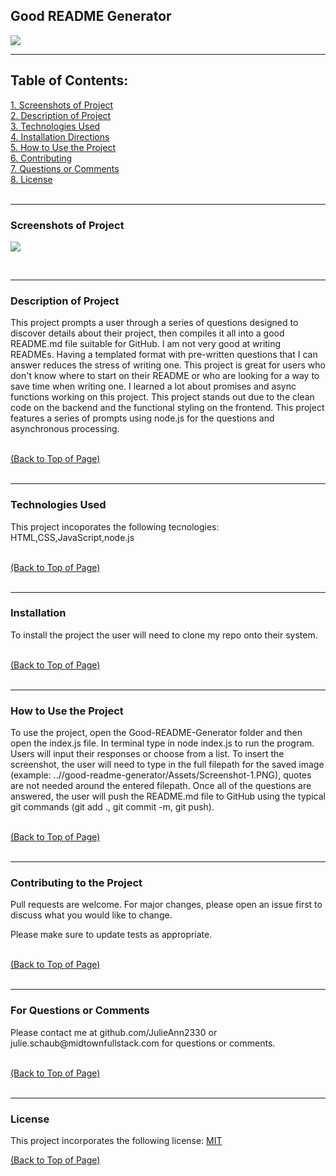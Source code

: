 
 <!DOCTYPE html>
<html lang="en">
<head>
    <meta charset="UTF-8">
    <meta name="viewport" content="width=device-width, initial-scale=1.0">
    <link rel="stylesheet" href="style.css">
    <title>Good README Generator</title>
</head>
<body>
<div id = "top">

<h2>Good README Generator</h2> <a href="#license"><img src= "https://img.shields.io/badge/License-MIT-blue.svg"></a><br>

<hr color= "slateblue" noshade>

<h2>Table of Contents:</h2>
<a href="#screenshots" class="contents">1. Screenshots of Project</><br>
<a href="#description" class="contents">2. Description of Project</><br>
<a href="#technology" class="contents">3. Technologies Used</a><br>
<a href="#installation" class="contents">4. Installation Directions</a><br>
<a href="#use" class="contents">5. How to Use the Project</a><br>
<a href="#contributors" class="contents">6. Contributing</a><br> 
<a href="#questions" class="contents">7. Questions or Comments</a><br>
<a href="#license" class="contents">8. License</a><br>
<br>

<hr color= "slateblue" noshade>

<h3 id ="screenshots">Screenshots of Project</h3>
<p><img src= "https://user-images.githubusercontent.com/64329660/89853670-906e3200-db57-11ea-85fe-281b0ba537d4.png"></p><br>

<hr color= "slateblue" noshade>

<h3 id='description'>Description of Project</h3>
<p>This project prompts a user through a series of questions designed to discover details about their project, then compiles it all into a good README.md file suitable for GitHub. I am not very good at writing READMEs. Having a templated format with pre-written questions that I can answer reduces the stress of writing one. This project is great for users who don't know where to start on their README or who are looking for a way to save time when writing one. I learned a lot about promises and async functions working on this project. This project stands out due to the clean code on the backend and the functional styling on the frontend. This project features a series of prompts using node.js for the questions and asynchronous processing.</p><br>
<a href="#top" id="start">(Back to Top of Page)</a><br>
<br>
<hr color= "slateblue" noshade>

<h3 id='techology'>Technologies Used</h3>
<p>This project incoporates the following tecnologies:<br>
HTML,CSS,JavaScript,node.js</p><br>
<a href="#top" id="start">(Back to Top of Page)</a><br>
<br>
<hr color= "slateblue" noshade>

<h3 id='installation'>Installation</h3>
<p>To install the project the user will need to clone my repo onto their system.</p><br>
<a href="#top" id="start">(Back to Top of Page)</a><br>
<br>
<hr color= "slateblue" noshade>

<h3 id='use'>How to Use the Project</h3>
<p>To use the project, open the Good-README-Generator folder and then open the index.js file. In terminal type in node index.js to run the program. Users will input their responses or choose from a list. To insert the screenshot, the user will need to type in the full filepath for the saved image (example: ..//good-readme-generator/Assets/Screenshot-1.PNG), quotes are not needed around the entered filepath. Once all of the questions are answered, the user will push the README.md file to GitHub using the typical git commands (git add ., git commit -m, git push).</p><br>
<a href="#top" id="start">(Back to Top of Page)</a><br>
<br>
<hr color= "slateblue" noshade>

<h3 id='contributors'>Contributing to the Project</h3>
<p>Pull requests are welcome. For major changes, please open an issue first to discuss what you would like to change.

Please make sure to update tests as appropriate.</p><br>
<a href="#top" id="start">(Back to Top of Page)</a><br>
<br>
<hr color= "slateblue" noshade>

<h3 id='questions'>For Questions or Comments</h3>
<p>Please contact me at github.com/JulieAnn2330 or julie.schaub@midtownfullstack.com for questions or comments.</p><br>
<a href="#top" id="start">(Back to Top of Page)</a><br>
<br>
<hr color= "slateblue" noshade>

<h3 id='license'>License</h3>
<p>This project incorporates the following license: <a href="https://opensource.org/licenses/MIT">MIT</a></p>
<a href="#top" id="start">(Back to Top of Page)</a><br>

    
</body>
</html> 
